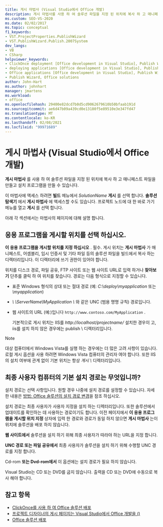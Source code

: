 ```yaml
---
title: 게시 마법사 (Visual Studio에서 Office 개발)
description: 게시 마법사를 사용 하 여 솔루션 파일을 지정 된 위치에 복사 하 고 매니페스트 파일을 만들며 Visual Studio에서 설치 프로그램을 만드는 방법에 대해 알아봅니다.
ms.custom: SEO-VS-2020
ms.date: 02/02/2017
ms.topic: conceptual
f1_keywords:
- VST.ProjectProperties.PublishWizard
- VST.PublishWizard.Publish.2007System
dev_langs:
- VB
- CSharp
helpviewer_keywords:
- ClickOnce deployment [Office development in Visual Studio], Publish Wizard
- deploying applications [Office development in Visual Studio], Publish Wizard
- Office applications [Office development in Visual Studio], Publish Wizard
- Publish Wizard, Office solutions
author: John-Hart
ms.author: johnhart
manager: jmartens
ms.workload:
- office
ms.openlocfilehash: 29400e82dcd7b0d5cd9062679610b50bfaab191d
ms.sourcegitcommit: ae6d47b09a439cd0e13180f5e89510e3e347fd47
ms.translationtype: MT
ms.contentlocale: ko-KR
ms.lasthandoff: 02/08/2021
ms.locfileid: "99971689"
---
```

# <a name="publish-wizard-office-development-in-visual-studio"></a>게시 마법사 (Visual Studio에서 Office 개발)
  **게시 마법사** 를 사용 하 여 솔루션 파일을 지정 된 위치에 복사 하 고 매니페스트 파일을 만들고 설치 프로그램을 만들 수 있습니다.

 이 마법사에 액세스 하려면 **빌드** 메뉴에서 *SolutionName* **게시** 를 선택 합니다. **솔루션 탐색기** 에서 **게시 마법사** 에 액세스할 수도 있습니다. 프로젝트 노드에 대 한 바로 가기 메뉴를 열고 **게시** 를 선택 합니다.

 아래 각 섹션에서는 마법사의 페이지에 대해 설명 합니다.

## <a name="where-do-you-want-to-publish-the-application"></a>응용 프로그램을 게시할 위치를 선택 하십시오.
 **이 응용 프로그램을 게시할 위치를 지정 하십시오** . 필수. 게시 위치는 **게시 마법사** 가 매니페스트, 어셈블리, 임시 인증서 및 기타 파일 등의 솔루션 파일을 빌드에서 복사 하는 디렉터리입니다. 이 디렉터리에 쓰기 권한이 있어야 합니다.

 위치를 디스크 경로, 파일 공유, FTP 사이트 또는 웹 사이트 URL로 입력 하거나 **찾아보기** 단추를 클릭 하 여 위치를 찾습니다. 경로는 다음 형식으로 지정할 수 있습니다.

- 표준 Windows 형식의 상대 또는 절대 경로 (예: *C:\deploy\myapplication* 또는 *\myapplication*)

- *\\ \ServerName\MyApplication \\* 와 같은 UNC (범용 명명 규칙) 경로입니다.

- 웹 사이트의 URL (예:)입니다 `http://www.contoso.com/MyApplication` .

  기본적으로 게시 위치는 IIS를 *http://localhost/projectname/* 설치한 경우이 고, iis를 설치 하지 않은 경우에는 publish \ 디렉터리입니다.

> [!NOTE]
> 대상 컴퓨터에서 Windows Vista를 실행 하는 경우에는 더 많은 고려 사항이 있습니다. 로컬 게시 옵션을 사용 하려면 Windows Vista 컴퓨터의 관리자 여야 합니다. 또한 IIS의 설치 여부에 관계 없이 기본 위치는 항상 *게시 \\* 디렉터리입니다.

## <a name="what-is-the-default-installation-path-on-end-user-computers"></a>최종 사용자 컴퓨터의 기본 설치 경로는 무엇입니까?
 설치 경로는 선택 사항입니다. 원할 경우 나중에 설치 경로를 설정할 수 있습니다. 자세한 내용은 [방법: Office 솔루션의 설치 경로 변경](/previous-versions/bb608626(v=vs.110))을 참조 하십시오.

 설치 경로는 최종 사용자가 사용자 지정을 설치 하는 디렉터리입니다. 또한 솔루션에서 업데이트를 확인하는 데 사용하는 경로이기도 합니다. 이전 페이지에서 **이 응용 프로그램을 게시할 위치 지정** 상자에 입력 한 경로와 경로가 동일 하지 않으면 **게시 마법사** 는이 위치에 솔루션을 배포 하지 않습니다.

 **웹 사이트에서** 솔루션을 설치 하기 위해 최종 사용자가 따라야 하는 URL을 지정 합니다.

 **UNC 경로 또는 파일 공유에서** 최종 사용자가 솔루션을 설치 하기 위해 수행할 UNC 경로를 지정 합니다.

 Cd-rom **또는 Dvd-rom에서** 이 옵션에는 설치 경로가 필요 하지 않습니다.

 Visual Studio는 CD 또는 DVD를 굽지 않습니다. 출력을 CD 또는 DVD에 수동으로 복사 해야 합니다.

## <a name="see-also"></a>참고 항목
- [ClickOnce를 사용 하 여 Office 솔루션 배포](../vsto/deploying-an-office-solution-by-using-clickonce.md)
- [프로젝트 디자이너의 게시 페이지는 Visual Studio에서 Office 개발을 &#40;&#41;](../vsto/publish-page-project-designer-office-development-in-visual-studio.md)
- [Office 솔루션 배포](../vsto/deploying-an-office-solution.md)